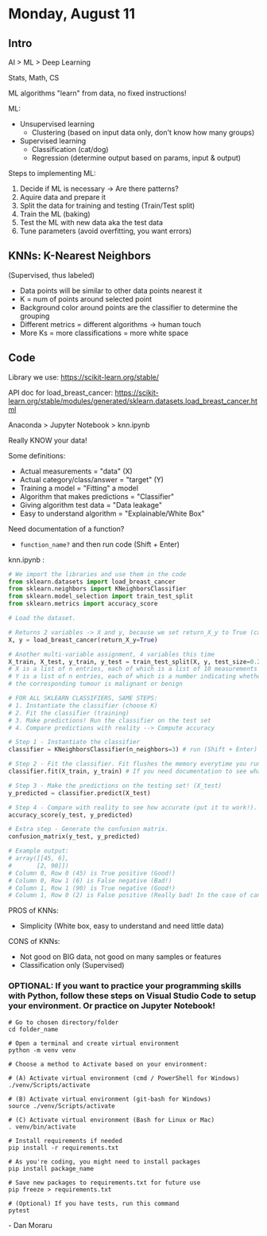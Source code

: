 # Monday, August 11

## Intro

AI > ML > Deep Learning

Stats, Math, CS

ML algorithms "learn" from data, no fixed instructions!

ML:
- Unsupervised learning
    - Clustering (based on input data only, don't know how many groups)
- Supervised learning
    - Classification (cat/dog)
    - Regression (determine output based on params, input & output)

Steps to implementing ML:
1. Decide if ML is necessary -> Are there patterns?
2. Aquire data and prepare it
3. Split the data for training and testing (Train/Test split)
4. Train the ML (baking)
5. Test the ML with new data aka the test data
6. Tune parameters (avoid overfitting, you want errors)

## KNNs: K-Nearest Neighbors 
(Supervised, thus labeled)

- Data points will be similar to other data points nearest it 
- K = num of points around selected point
- Background color around points are the classifier to determine the grouping
- Different metrics = different algorithms -> human touch
- More Ks = more classifications = more white space

## Code

Library we use: https://scikit-learn.org/stable/ 

API doc for load_breast_cancer: https://scikit-learn.org/stable/modules/generated/sklearn.datasets.load_breast_cancer.html 

Anaconda > Jupyter Notebook > knn.ipynb

Really KNOW your data!

Some definitions:
- Actual measurements = "data" (X)
- Actual category/class/answer = "target" (Y)
- Training a model = "Fitting" a model
- Algorithm that makes predictions = "Classifier"
- Giving algorithm test data = "Data leakage"
- Easy to understand algorithm = "Explainable/White Box"

Need documentation of a function?
- `function_name?` and then run code (Shift + Enter)

knn.ipynb : 
```python
# We import the libraries and use them in the code
from sklearn.datasets import load_breast_cancer
from sklearn.neighbors import KNeighborsClassifier
from sklearn.model_selection import train_test_split
from sklearn.metrics import accuracy_score

# Load the dataset.

# Returns 2 variables -> X and y, because we set return_X_y to True (called multi-variable assignment!)
X, y = load_breast_cancer(return_X_y=True) 

# Another multi-variable assignment, 4 variables this time
X_train, X_test, y_train, y_test = train_test_split(X, y, test_size=0.25)
# X is a list of n entries, each of which is a list of 10 measurements related to the tumour
# Y is a list of n entries, each of which is a number indicating whether 
# the corresponding tumour is malignant or benign

# FOR ALL SKLEARN CLASSIFIERS, SAME STEPS:
# 1. Instantiate the classifier (choose K)
# 2. Fit the classifier (training)
# 3. Make predictions! Run the classifier on the test set
# 4. Compare predictions with reality --> Compute accuracy

# Step 1 - Instantiate the classifier
classifier = KNeighborsClassifier(n_neighbors=3) # run (Shift + Enter) KNeighborsClassifier? to see the documentation and see what we need to input inside the function

# Step 2 - Fit the classifier. Fit flushes the memory everytime you run it
classifier.fit(X_train, y_train) # If you need documentation to see what the function does or requires as input, run classifier.fit?

# Step 3 - Make the predictions on the testing set! (X_test)
y_predicted = classifier.predict(X_test)

# Step 4 - Compare with reality to see how accurate (put it to work!). We use the accuracy_score library
accuracy_score(y_test, y_predicted)

# Extra step - Generate the confusion matrix.
confusion_matrix(y_test, y_predicted)

# Example output:
# array([[45, 6],
#       [2, 90]])
# Column 0, Row 0 (45) is True positive (Good!)
# Column 0, Row 1 (6) is False negative (Bad!)
# Column 1, Row 1 (90) is True negative (Good!)
# Column 1, Row 0 (2) is False positive (Really bad! In the case of cancer tumors predictions...)
```

PROS of KNNs:
- Simplicity (White box, easy to understand and need little data)

CONS of KNNs:
- Not good on BIG data, not good on many samples or features
- Classification only (Supervised)

### OPTIONAL: If you want to practice your programming skills with Python, follow these steps on Visual Studio Code to setup your environment. Or practice on Jupyter Notebook!
```
# Go to chosen directory/folder
cd folder_name

# Open a terminal and create virtual environment
python -m venv venv

# Choose a method to Activate based on your environment:

# (A) Activate virtual environment (cmd / PowerShell for Windows)
./venv/Scripts/activate

# (B) Activate virtual environment (git-bash for Windows)
source ./venv/Scripts/activate

# (C) Activate virtual environment (Bash for Linux or Mac)
. venv/bin/activate

# Install requirements if needed
pip install -r requirements.txt

# As you're coding, you might need to install packages
pip install package_name

# Save new packages to requirements.txt for future use
pip freeze > requirements.txt

# (Optional) If you have tests, run this command
pytest
```

\- Dan Moraru
